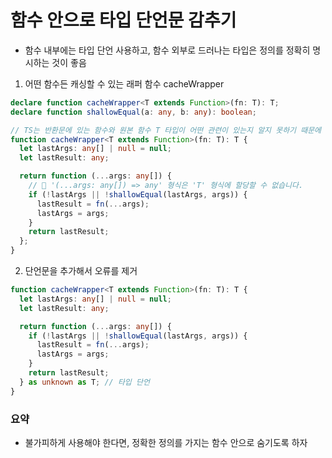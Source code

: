 # 함수 안으로 타입 단언문 감추기

- 함수 내부에는 타입 단언 사용하고, 함수 외부로 드러나는 타입은 정의를 정확히 명시하는 것이 좋음

1. 어떤 함수든 캐싱할 수 있는 래퍼 함수 cacheWrapper

```ts
declare function cacheWrapper<T extends Function>(fn: T): T;
declare function shallowEqual(a: any, b: any): boolean;

// TS는 반환문에 있는 함수와 원본 함수 T 타입이 어떤 관련이 있는지 알지 못하기 때문에 오류 발생
function cacheWrapper<T extends Function>(fn: T): T {
  let lastArgs: any[] | null = null;
  let lastResult: any;

  return function (...args: any[]) {
    // 🚨 '(...args: any[]) => any' 형식은 'T' 형식에 할당할 수 없습니다.
    if (!lastArgs || !shallowEqual(lastArgs, args)) {
      lastResult = fn(...args);
      lastArgs = args;
    }
    return lastResult;
  };
}
```

2. 단언문을 추가해서 오류를 제거

```ts
function cacheWrapper<T extends Function>(fn: T): T {
  let lastArgs: any[] | null = null;
  let lastResult: any;

  return function (...args: any[]) {
    if (!lastArgs || !shallowEqual(lastArgs, args)) {
      lastResult = fn(...args);
      lastArgs = args;
    }
    return lastResult;
  } as unknown as T; // 타입 단언
}
```

### 요약

- 불가피하게 사용해야 한다면, 정확한 정의를 가지는 함수 안으로 숨기도록 하자
